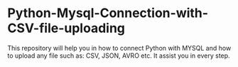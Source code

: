 # Python-Mysql-Connection-with-CSV-file-uploading
This repository will help you in how to connect Python with MYSQL and how to upload any file such as: CSV, JSON, AVRO etc. It assist you in every step.
